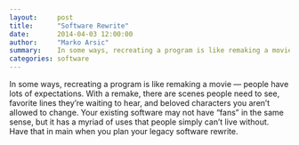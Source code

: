 ```yaml
---
layout:     post
title:      "Software Rewrite"
date:       2014-04-03 12:00:00
author:     "Marko Arsic"
summary:    In some ways, recreating a program is like remaking a movie — people have lots of expectations.
categories: software
---
```


In some ways, recreating a program is like remaking a movie — people have lots of expectations. With a remake, there are scenes people need to see, favorite lines they’re waiting to hear, and beloved characters you aren’t allowed to change. Your existing software may not have “fans” in the same sense, but it has a myriad of uses that people simply can’t live without. Have that in main when you plan your legacy software rewrite.